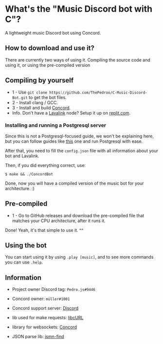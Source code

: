 # What's the "Music Discord bot with C"?

A lightweight music Discord bot using Concord.

## How to download and use it?

There are currently two ways of using it. Compiling the source code and using it, or using the pre-compiled version

## Compiling by yourself

* 1 - Use `git clone https://github.com/ThePedroo/C-Music-Discord-Bot.git` to get the bot files.
* 2 - Install clang / GCC.
* 3 - Install and build [Concord](https://github.com/Cogmasters/concord).
* Info. Don't have a [Lavalink](https://github.com/freyacodes/Lavalink) node? Setup it up on [replit.com](https://replit.com/).

### Installing and running a Postgresql server

Since this is not a Postgresql-focused guide, we won't be explaining here, but you can follow guides like [this](https://www.cherryservers.com/blog/how-to-install-and-setup-postgresql-server-on-ubuntu-20-04) one and run Postgresql with ease.

After that, you need to fill the `config.json` file with all information about your bot and Lavalink.

Then, if you did everything correct, use:

```console
$ make && ./ConcordBot
```

Done, now you will have a compiled version of the music bot for your architecture. :)

## Pre-compiled

* 1 - Go to GitHub releases and download the pre-compiled file that matches your CPU architecture, after it runs it.

Done! Yeah, it's that simple to use it. ^^

## Using the bot

You can start using it by using `.play [music]`, and to see more commands you can use `.help`.
  
## Information

* Project owner Discord tag: `Pedro.js#9446`

* Concord owner: `müller#1001`

* Concord support server: [Discord](https://discord.gg/YcaK3puy49)

* lib used for make requests: [libcURL](https://curl.se/libcurl/c)

* library for websockets: [Concord](https://github.com/Cogmasters/concord)

* JSON parse lib: [jsmn-find](https://github.com/lcsmuller/jsmn-find)

